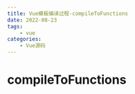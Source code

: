 ```yaml
---
title: Vue模板编译过程-compileToFunctions
date: 2022-08-23
tags:
    - vue
categories:
    - Vue源码
---
```


# compileToFunctions
